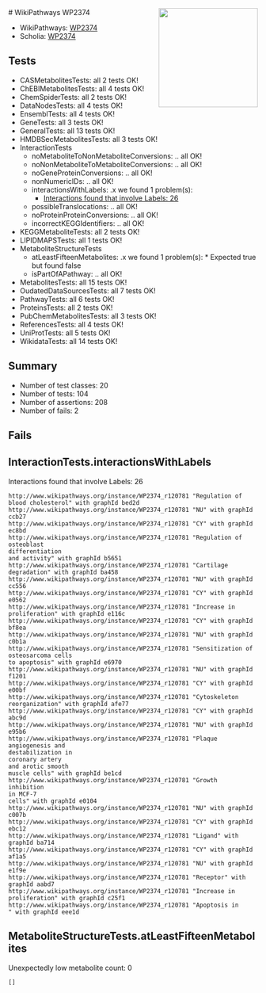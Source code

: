<img style="float: right; width: 200px" src="https://upload.wikimedia.org/wikipedia/commons/thumb/8/83/Wplogo_with_text_500.png/640px-Wplogo_with_text_500.png" />
# WikiPathways WP2374

* WikiPathways: [WP2374](https://new.wikipathways.org/pathways/WP2374)
* Scholia: [WP2374](https://scholia.toolforge.org/wikipathways/WP2374)
## Tests
* CASMetabolitesTests: all 2 tests OK!
* ChEBIMetabolitesTests: all 4 tests OK!
* ChemSpiderTests: all 2 tests OK!
* DataNodesTests: all 4 tests OK!
* EnsemblTests: all 4 tests OK!
* GeneTests: all 3 tests OK!
* GeneralTests: all 13 tests OK!
* HMDBSecMetabolitesTests: all 3 tests OK!
* InteractionTests
    * noMetaboliteToNonMetaboliteConversions: .. all OK!
    * noNonMetaboliteToMetaboliteConversions: .. all OK!
    * noGeneProteinConversions: .. all OK!
    * nonNumericIDs: .. all OK!
    * interactionsWithLabels: .x we found 1 problem(s):
        * [Interactions found that involve Labels: 26](#fe97a8dd)
    * possibleTranslocations: .. all OK!
    * noProteinProteinConversions: .. all OK!
    * incorrectKEGGIdentifiers: .. all OK!
* KEGGMetaboliteTests: all 2 tests OK!
* LIPIDMAPSTests: all 1 tests OK!
* MetaboliteStructureTests
    * atLeastFifteenMetabolites: .x we found 1 problem(s):
            * Expected true but found false
    * isPartOfAPathway: .. all OK!
* MetabolitesTests: all 15 tests OK!
* OudatedDataSourcesTests: all 7 tests OK!
* PathwayTests: all 6 tests OK!
* ProteinsTests: all 2 tests OK!
* PubChemMetabolitesTests: all 3 tests OK!
* ReferencesTests: all 4 tests OK!
* UniProtTests: all 5 tests OK!
* WikidataTests: all 14 tests OK!


## Summary

* Number of test classes: 20
* Number of tests: 104
* Number of assertions: 208
* Number of fails: 2

## Fails

<a name="fe97a8dd" />

## InteractionTests.interactionsWithLabels

Interactions found that involve Labels: 26
```
http://www.wikipathways.org/instance/WP2374_r120781 "Regulation of
blood cholesterol" with graphId bed2d
http://www.wikipathways.org/instance/WP2374_r120781 "NU" with graphId ccb27
http://www.wikipathways.org/instance/WP2374_r120781 "CY" with graphId ec8bd
http://www.wikipathways.org/instance/WP2374_r120781 "Regulation of 
osteoblast
differentiation
and activity" with graphId b5651
http://www.wikipathways.org/instance/WP2374_r120781 "Cartilage
degradation" with graphId ba458
http://www.wikipathways.org/instance/WP2374_r120781 "NU" with graphId cc556
http://www.wikipathways.org/instance/WP2374_r120781 "CY" with graphId e0562
http://www.wikipathways.org/instance/WP2374_r120781 "Increase in 
proliferation" with graphId e116c
http://www.wikipathways.org/instance/WP2374_r120781 "CY" with graphId bf8ea
http://www.wikipathways.org/instance/WP2374_r120781 "NU" with graphId c0b1a
http://www.wikipathways.org/instance/WP2374_r120781 "Sensitization of 
osteosarcoma cells
to apoptosis" with graphId e6970
http://www.wikipathways.org/instance/WP2374_r120781 "NU" with graphId f1201
http://www.wikipathways.org/instance/WP2374_r120781 "CY" with graphId e00bf
http://www.wikipathways.org/instance/WP2374_r120781 "Cytoskeleton
reorganization" with graphId afe77
http://www.wikipathways.org/instance/WP2374_r120781 "CY" with graphId abc9d
http://www.wikipathways.org/instance/WP2374_r120781 "NU" with graphId e95b6
http://www.wikipathways.org/instance/WP2374_r120781 "Plaque
angiogenesis and 
destabilization in
coronary artery
and arotic smooth
muscle cells" with graphId be1cd
http://www.wikipathways.org/instance/WP2374_r120781 "Growth
inhibition
in MCF-7
cells" with graphId e0104
http://www.wikipathways.org/instance/WP2374_r120781 "NU" with graphId c007b
http://www.wikipathways.org/instance/WP2374_r120781 "CY" with graphId ebc12
http://www.wikipathways.org/instance/WP2374_r120781 "Ligand" with graphId ba714
http://www.wikipathways.org/instance/WP2374_r120781 "CY" with graphId af1a5
http://www.wikipathways.org/instance/WP2374_r120781 "NU" with graphId e1f9e
http://www.wikipathways.org/instance/WP2374_r120781 "Receptor" with graphId aabd7
http://www.wikipathways.org/instance/WP2374_r120781 "Increase in 
proliferation" with graphId c25f1
http://www.wikipathways.org/instance/WP2374_r120781 "Apoptosis in 
" with graphId eee1d
```

<a name="6d4290df" />

## MetaboliteStructureTests.atLeastFifteenMetabolites

Unexpectedly low metabolite count: 0

```
[]
```

